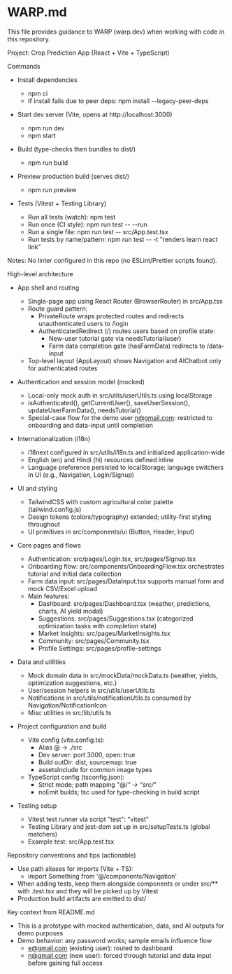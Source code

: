 # WARP.md

This file provides guidance to WARP (warp.dev) when working with code in this repository.

Project: Crop Prediction App (React + Vite + TypeScript)

Commands

- Install dependencies
  - npm ci
  - If install fails due to peer deps: npm install --legacy-peer-deps

- Start dev server (Vite, opens at http://localhost:3000)
  - npm run dev
  - npm start

- Build (type-checks then bundles to dist/)
  - npm run build

- Preview production build (serves dist/)
  - npm run preview

- Tests (Vitest + Testing Library)
  - Run all tests (watch): npm test
  - Run once (CI style): npm run test -- --run
  - Run a single file: npm run test -- src/App.test.tsx
  - Run tests by name/pattern: npm run test -- -t "renders learn react link"

Notes: No linter configured in this repo (no ESLint/Prettier scripts found).

High-level architecture

- App shell and routing
  - Single-page app using React Router (BrowserRouter) in src/App.tsx
  - Route guard pattern:
    - PrivateRoute wraps protected routes and redirects unauthenticated users to /login
    - AuthenticatedRedirect (/) routes users based on profile state:
      - New-user tutorial gate via needsTutorial(user)
      - Farm data completion gate (hasFarmData) redirects to /data-input
  - Top-level layout (AppLayout) shows Navigation and AIChatbot only for authenticated routes

- Authentication and session model (mocked)
  - Local-only mock auth in src/utils/userUtils.ts using localStorage
  - isAuthenticated(), getCurrentUser(), saveUserSession(), updateUserFarmData(), needsTutorial()
  - Special-case flow for the demo user n@gmail.com: restricted to onboarding and data-input until completion

- Internationalization (i18n)
  - i18next configured in src/utils/i18n.ts and initialized application-wide
  - English (en) and Hindi (hi) resources defined inline
  - Language preference persisted to localStorage; language switchers in UI (e.g., Navigation, Login/Signup)

- UI and styling
  - TailwindCSS with custom agricultural color palette (tailwind.config.js)
  - Design tokens (colors/typography) extended; utility-first styling throughout
  - UI primitives in src/components/ui (Button, Header, Input)

- Core pages and flows
  - Authentication: src/pages/Login.tsx, src/pages/Signup.tsx
  - Onboarding flow: src/components/OnboardingFlow.tsx orchestrates tutorial and initial data collection
  - Farm data input: src/pages/DataInput.tsx supports manual form and mock CSV/Excel upload
  - Main features:
    - Dashboard: src/pages/Dashboard.tsx (weather, predictions, charts, AI yield modal)
    - Suggestions: src/pages/Suggestions.tsx (categorized optimization tasks with completion state)
    - Market Insights: src/pages/MarketInsights.tsx
    - Community: src/pages/Community.tsx
    - Profile Settings: src/pages/profile-settings

- Data and utilities
  - Mock domain data in src/mockData/mockData.ts (weather, yields, optimization suggestions, etc.)
  - User/session helpers in src/utils/userUtils.ts
  - Notifications in src/utils/notificationUtils.ts consumed by Navigation/NotificationIcon
  - Misc utilities in src/lib/utils.ts

- Project configuration and build
  - Vite config (vite.config.ts):
    - Alias @ -> ./src
    - Dev server: port 3000, open: true
    - Build outDir: dist, sourcemap: true
    - assetsInclude for common image types
  - TypeScript config (tsconfig.json):
    - Strict mode; path mapping "@/*" -> "src/*"
    - noEmit builds; tsc used for type-checking in build script

- Testing setup
  - Vitest test runner via script "test": "vitest"
  - Testing Library and jest-dom set up in src/setupTests.ts (global matchers)
  - Example test: src/App.test.tsx

Repository conventions and tips (actionable)

- Use path aliases for imports (Vite + TS):
  - import Something from '@/components/Navigation'
- When adding tests, keep them alongside components or under src/** with .test.tsx and they will be picked up by Vitest
- Production build artifacts are emitted to dist/

Key context from README.md

- This is a prototype with mocked authentication, data, and AI outputs for demo purposes
- Demo behavior: any password works; sample emails influence flow
  - e@gmail.com (existing user): routed to dashboard
  - n@gmail.com (new user): forced through tutorial and data input before gaining full access
